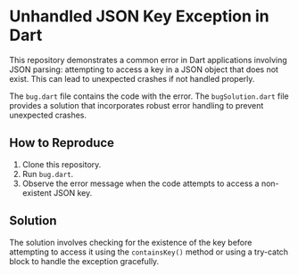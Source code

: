 # Unhandled JSON Key Exception in Dart

This repository demonstrates a common error in Dart applications involving JSON parsing: attempting to access a key in a JSON object that does not exist. This can lead to unexpected crashes if not handled properly.

The `bug.dart` file contains the code with the error. The `bugSolution.dart` file provides a solution that incorporates robust error handling to prevent unexpected crashes.

## How to Reproduce

1. Clone this repository.
2. Run `bug.dart`.
3. Observe the error message when the code attempts to access a non-existent JSON key.

## Solution

The solution involves checking for the existence of the key before attempting to access it using the `containsKey()` method or using a try-catch block to handle the exception gracefully.